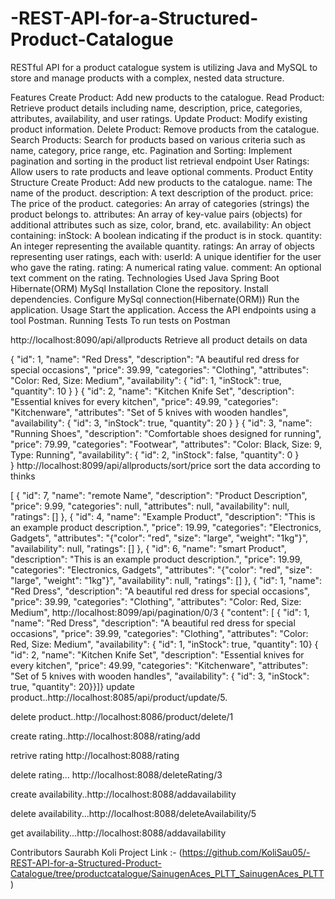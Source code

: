 # -REST-API-for-a-Structured-Product-Catalogue
RESTful API for a product catalogue system is  utilizing Java and MySQL to store and manage products with a complex, nested data structure.

Features
Create Product: Add new products to the catalogue.
Read Product: Retrieve product details including name, description, price, categories, attributes, availability, and user ratings.
Update Product: Modify existing product information.
Delete Product: Remove products from the catalogue.
Search Products: Search for products based on various criteria such as name, category, price range, etc.
Pagination and Sorting: Implement pagination and sorting in the product list retrieval endpoint
User Ratings: Allow users to rate products and leave optional comments.
Product Entity Structure
Create Product: Add new products to the catalogue.
name: The name of the product.
description: A text description of the product.
price: The price of the product.
categories: An array of categories (strings) the product belongs to.
attributes: An array of key-value pairs (objects) for additional attributes such as size, color, brand, etc.
availability: An object containing:
inStock: A boolean indicating if the product is in stock.
quantity: An integer representing the available quantity.
ratings: An array of objects representing user ratings, each with:
userId: A unique identifier for the user who gave the rating.
rating: A numerical rating value.
comment: An optional text comment on the rating.
Technologies Used
Java
Spring Boot
Hibernate(ORM)
MySql
Installation
Clone the repository.
Install dependencies.
Configure MySql connection(Hibernate(ORM))
Run the application.
Usage
Start the application.
Access the API endpoints using a tool Postman.
Running Tests
To run tests on Postman

http://localhost:8090/api/allproducts
Retrieve all product details on data

  {
   "id": 1,
        "name": "Red Dress",
        "description": "A beautiful red dress for special occasions",
        "price": 39.99,
        "categories": "Clothing",
        "attributes": "Color: Red, Size: Medium",
        "availability": {
            "id": 1,
            "inStock": true,
            "quantity": 10 } 
    }
  {
    "id": 2,
    "name": "Kitchen Knife Set",
    "description": "Essential knives for every kitchen",
    "price": 49.99,
    "categories": "Kitchenware",
    "attributes": "Set of 5 knives with wooden handles",
    "availability": {
        "id": 3,
        "inStock": true,
        "quantity": 20 } 
    }
   {
    "id": 3,
    "name": "Running Shoes",
    "description": "Comfortable shoes designed for running",
    "price": 79.99,
    "categories": "Footwear",
    "attributes": "Color: Black, Size: 9, Type: Running",
    "availability": {
        "id": 2,
        "inStock": false,
        "quantity": 0   }  
         } 
http://localhost:8099/api/allproducts/sort/price
sort the data according to thinks

 [
    {
        "id": 7,
        "name": "remote Name",
        "description": "Product Description",
        "price": 9.99,
        "categories": null,
        "attributes": null,
        "availability": null,
        "ratings": []
    },
    {
        "id": 4,
        "name": "Example Product",
        "description": "This is an example product description.",
        "price": 19.99,
        "categories": "Electronics, Gadgets",
        "attributes": "{\"color\": \"red\", \"size\": \"large\", \"weight\": \"1kg\"}",
        "availability": null,
        "ratings": []
    },
    {
        "id": 6,
        "name": "smart Product",
        "description": "This is an example product description.",
        "price": 19.99,
        "categories": "Electronics, Gadgets",
        "attributes": "{\"color\": \"red\", \"size\": \"large\", \"weight\": \"1kg\"}",
        "availability": null,
        "ratings": []
    },
    {
        "id": 1,
        "name": "Red Dress",
        "description": "A beautiful red dress for special occasions",
        "price": 39.99,
        "categories": "Clothing",
        "attributes": "Color: Red, Size: Medium",
http://localhost:8099/api/pagination/0/3
 {
    "content": [
        {
            "id": 1,
            "name": "Red Dress",
            "description": "A beautiful red dress for special occasions",
            "price": 39.99,
            "categories": "Clothing",
            "attributes": "Color: Red, Size: Medium",
            "availability": {
                "id": 1,
                "inStock": true,
                "quantity": 10}
  {
    "id": 2,
    "name": "Kitchen Knife Set",
    "description": "Essential knives for every kitchen",
    "price": 49.99,
    "categories": "Kitchenware",
    "attributes": "Set of 5 knives with wooden handles",
    "availability": {
        "id": 3,
        "inStock": true,
        "quantity": 20}}]}
update product..http://localhost:8085/api/product/update/5.

delete product..http://localhost:8086/product/delete/1

create rating..http://localhost:8088/rating/add

retrive rating http://localhost:8088/rating

delete rating... http://localhost:8088/deleteRating/3

create availability..http://localhost:8088/addavailability

delete availability...http://localhost:8088/deleteAvailability/5

get availability...http://localhost:8088/addavailability

Contributors
Saurabh Koli
Project Link :- (https://github.com/KoliSau05/-REST-API-for-a-Structured-Product-Catalogue/tree/productcatalogue/SainugenAces_PLTT_SainugenAces_PLTT)
